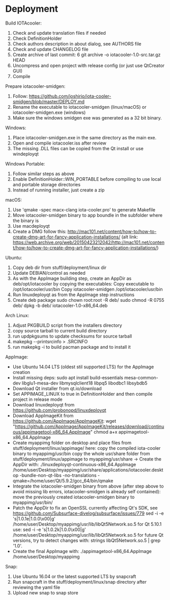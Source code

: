# Deployment

Build IOTAcooler:

1. Check and update translation files if needed
2. Check DefinitionHolder
3. Check authors description in about dialog, see AUTHORS file
4. Check and update CHANGELOG file
5. Create archive of last commit:
6  git archive -o iotacooler-1.0-src.tar.gz HEAD
7. Uncompress and open project with release config (or just use QtCreator GUI)
8. Compile

Prepare iotacooler-smidgen:
1. Follow: https://github.com/joshirio/iota-cooler-smidgen/blob/master/DEPLOY.md
2. Rename the executable to iotacooler-smidgen (linux/macOS) or iotacooler-smidgen.exe (windows)
3. Make sure the windows smidgen exe was generated as a 32 bit binary.

Windows:
1. Place iotacooler-smidgen.exe in the same directory as the main exe.
2. Open and compile iotacooler.iss after review
3. The missing .DLL files can be copied from the Qt install or use windeployqt

Windows Portable:
1. Follow similar steps as above
2. Enable DefinitionHolder::WIN_PORTABLE before compiling to use local and portable storage directories
3. Instead of running installer, just create a zip

macOS:
1. Use 'qmake -spec macx-clang iota-cooler.pro' to generate Makefile
2. Move iotacooler-smidgen binary to app boundle in the subfolder where the binary is
3. Use macdeployqt
4. Create a DMG follow this: http://mac101.net/content/how-to/how-to-create-dmg-art-for-fancy-application-installations/
   (alt link: https://web.archive.org/web/20150423212042/http://mac101.net/content/how-to/how-to-create-dmg-art-for-fancy-application-installations/)

Ubuntu:
1. Copy deb dir from stuff/deployment/linux dir
2. Update DEBIAN/control as needed
3. As with the AppImage building step, create an AppDir as deb/opt/iotacooler by copying the executables:
   Copy executable to /opt/iotacooler/usr/bin
   Copy iotacooler-smidgen /opt/iotacooler/usr/bin
4. Run linuxdeployqt as from the AppImage step instructions
5. Create deb package
   sudo chown root:root -R deb/
   sudo chmod -R 0755 deb/
   dpkg -b deb/ iotacooler-1.0-x86_64.deb

Arch Linux:
1. Adjust PKGBUILD script from the installers directory
2. copy source tarball to current build directory
3. run updpkgsums to update checksums for source tarball
4. makepkg --printsrcinfo > .SRCINFO 
5. run makepkg -i to build pacman package and to install it

AppImage:
- Use Ubuntu 14.04 LTS (oldest stil supported LTS) for the AppImage creation
- Install missing deps:
   sudo apt install build-essentials mesa-common-dev libglu1-mesa-dev libmysqlclient18 libpq5 libodbc1 libsybdb5
- Download Qt installer from qt.io/download
- Set APPIMAGE_LINUX to true in DefinitionHolder and then compile project in release mode
- Download linuxdeployqt from https://github.com/probonopd/linuxdeployqt
- Download AppImageKit from https://github.com/AppImage/AppImageKit:
   wget "https://github.com/AppImage/AppImageKit/releases/download/continuous/appimagetool-x86_64.AppImage"
   chmod a+x appimagetool-x86_64.AppImage
- Create myappimg folder on desktop and place files from stuff/deployment/linux/appimage/ here:
   copy the compiled iota-cooler binary to myappimg/usr/bin
   copy the whole usr/share folder from stuff/deployment/linux/appimage to myappimg/usr/share
-> Create the AppDir with:
   ./linuxdeployqt-continuous-x86_64.AppImage /home/user/Desktop/myappimg/usr/share/applications/iotacooler.desktop  -bundle-non-qt-libs -no-translations -qmake=/home/user/Qt/5.9.2/gcc_64/bin/qmake
- Integrate the iotacooler-smidgen binary from above (after step above to avoid missing lib errors, iotacooler-smidgen is already self contained):
   move the previously created iotacooler-smidgen binary to myappimg/usr/bin/
- Patch the AppDir to fix an OpenSSL currently affecting Qt's SDK, see https://github.com/Subsurface-divelog/subsurface/issues/779
   sed -i -e 's|1.0.1e|1.0.0\x00|g' /home/user/Desktop/myappimg/usr/lib/libQt5Network.so.5
   for Qt 5.10.1 use: sed -i -e 's|1.0.2k|1.0.0\x00|g' /home/user/Desktop/myappimg/usr/lib/libQt5Network.so.5
   for future Qt versions, try to detect changes with: strings libQt5Network.so.5 | grep '1\.0\'.
- Create the final AppImage with:
   ./appimagetool-x86_64.AppImage /home/user/Desktop/myappimg

Snap:
1. Use Ubuntu 16.04 or the latest supported LTS by snapcraft
2. Run snapcraft in the stuff/deployment/linux/snap directory after reviewing the yaml file
3. Upload new snap to snap store

    
